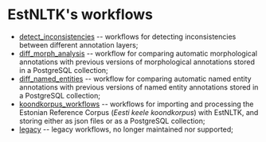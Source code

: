 # EstNLTK's workflows

* [detect_inconsistencies](detect_inconsistencies) -- workflows for detecting inconsistencies between different annotation layers; 
* [diff_morph_analysis](diff_morph_analysis) -- workflow for comparing automatic morphological annotations with previous versions of morphological annotations stored in a PostgreSQL collection;
* [diff_named_entities](diff_named_entities) -- workflow for comparing automatic named entity annotations with previous versions of named entity annotations  stored in a PostgreSQL collection;
* [koondkorpus_workflows](koondkorpus_workflows) -- workflows for importing and processing the Estonian Reference Corpus (_Eesti keele koondkorpus_) with EstNLTK, and storing either as json files or as a PostgreSQL collection;
* [legacy](legacy) -- legacy workflows, no longer maintained nor supported;